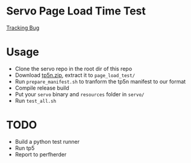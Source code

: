 Servo Page Load Time Test
==============

[Tracking Bug](https://github.com/servo/servo/issues/10452)

# Usage
* Clone the servo repo in the root dir of this repo
* Download [tp5n.zip](http://people.mozilla.org/~jmaher/taloszips/zips/tp5n.zip), extract it to `page_load_test/`
* Run `prepare_manifest.sh` to tranform the tp5n manifest to our format
* Compile release build
* Put your `servo` binary and `resources` folder in `servo/`
* Run `test_all.sh`

# TODO
* Build a python test runner
* Run tp5
* Report to perfherder
